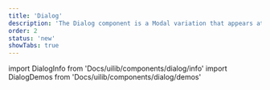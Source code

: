 ```yaml
---
title: 'Dialog'
description: 'The Dialog component is a Modal variation that appears at the center of the screen'
order: 2
status: 'new'
showTabs: true
---
```


import DialogInfo from 'Docs/uilib/components/dialog/info'
import DialogDemos from 'Docs/uilib/components/dialog/demos'

<DialogInfo />
<DialogDemos />
